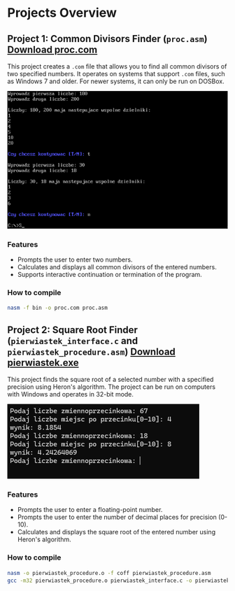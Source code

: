 # Projects Overview

## Project 1: Common Divisors Finder (`proc.asm`) [Download proc.com](https://github.com/patrykzawadzkisggw/Asambler/releases/latest/download/proc.com)

This project creates a `.com` file that allows you to find all common divisors of two specified numbers. It operates on systems that support `.com` files, such as Windows 7 and older. For newer systems, it can only be run on DOSBox.

![image](img/1.png)

### Features

- Prompts the user to enter two numbers.
- Calculates and displays all common divisors of the entered numbers.
- Supports interactive continuation or termination of the program.

### How to compile

```bash
nasm -f bin -o proc.com proc.asm
```

## Project 2: Square Root Finder (`pierwiastek_interface.c` and `pierwiastek_procedure.asm`) [Download pierwiastek.exe](https://github.com/patrykzawadzkisggw/Asambler/releases/latest/download/pierwiastek.exe)

This project finds the square root of a selected number with a specified precision using Heron's algorithm. The project can be run on computers with Windows and operates in 32-bit mode.

![image](img/2.png)

### Features

- Prompts the user to enter a floating-point number.
- Prompts the user to enter the number of decimal places for precision (0-10).
- Calculates and displays the square root of the entered number using Heron's algorithm.

### How to compile

```bash
nasm -o pierwiastek_procedure.o -f coff pierwiastek_procedure.asm
gcc -m32 pierwiastek_procedure.o pierwiastek_interface.c -o pierwiastek.exe
```